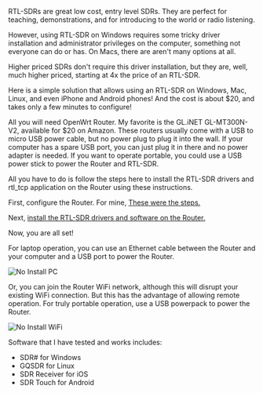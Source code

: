 RTL-SDRs are great low cost, entry level SDRs.  They are perfect for teaching, demonstrations, and for introducing to the world or radio listening.

However, using RTL-SDR on Windows requires some tricky driver installation and administrator privileges on the computer, something not everyone can do or has.  On Macs, there are aren't many options at all.

Higher priced SDRs don't require this driver installation, but they are, well, much higher priced, starting at 4x the price of an RTL-SDR.

Here is a simple solution that allows using an RTL-SDR on Windows, Mac, Linux, and even iPhone and Android phones!  And the cost is about $20, and takes only a few minutes to configure!

All you will need OpenWrt Router. My favorite is the GL.iNET GL-MT300N-V2, available for $20 on Amazon. These routers usually come with a USB to micro USB power cable, but no power plug to plug it into the wall.  If your computer has a spare USB port, you can just plug it in there and no power adapter is needed.  If you want to operate portable, you could use a USB power stick to power the Router and RTL-SDR.

All you have to do is follow the steps here to install the RTL-SDR drivers and rtl_tcp application on the Router using these instructions. 

First, configure the Router.  For mine, [These were the steps.](GL-AR150-Open-Source-OpenWrt-Router-Configuration)

Next, [install the RTL-SDR drivers and software on the Router.](RTL-SDR-on-OpenWrt-Router)

Now, you are all set! 

For laptop operation, you can use an Ethernet cable between the Router and your computer and a USB port to power the Router.  

![No Install PC](https://countingfromzero.net/amsat/NoInstallPC.jpg)

Or, you can join the Router WiFi network, although this will disrupt your existing WiFi connection.  But this has the advantage of allowing remote operation.  For truly portable operation, use a USB powerpack to power the Router.

![No Install WiFi](https://countingfromzero.net/amsat/NoInstallWiFi.JPG)

Software that I have tested and works includes:

* SDR# for Windows
* GQSDR for Linux
* SDR Receiver for iOS
* SDR Touch for Android



 